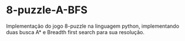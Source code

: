 # 8-puzzle-A-BFS

Implementação do jogo 8-puzzle na linguagem python, implementando duas busca A* e Breadth first search para sua resolução.
